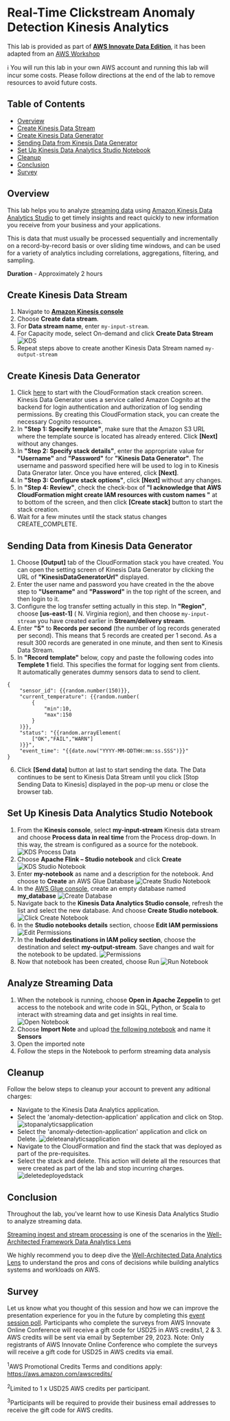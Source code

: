# Real-Time Clickstream Anomaly Detection Kinesis Analytics

This lab is provided as part of **[AWS Innovate Data Edition](https://aws.amazon.com/events/aws-innovate/data/)**,  it has been adapted from an [AWS Workshop](https://catalog.us-east-1.prod.workshops.aws/workshops/976050cc-0606-4b23-b49f-ca7b8ac4b153/en-US/300/320-main-lab)

ℹ️ You will run this lab in your own AWS account and running this lab will incur some costs. Please follow directions at the end of the lab to remove resources to avoid future costs.

## Table of Contents  
* [Overview](#overview)   
* [Create Kinesis Data Stream](#create-kinesis-data-stream)  
* [Create Kinesis Data Generator](#create-kinesis-data-generator)  
* [Sending Data from Kinesis Data Generator](#sending-data-from-kinesis-data-generator)
* [Set Up Kinesis Data Analytics Studio Notebook](#set-up-kinesis-data-analytics-studio-notebook)
* [Cleanup](#cleanup)
* [Conclusion](#conclusion)
* [Survey](#survey)


## Overview
This lab helps you to analyze [streaming data](https://aws.amazon.com/streaming-data/) using [Amazon Kinesis Data Analytics Studio](https://aws.amazon.com/kinesis/data-analytics/features/?nc=sn&loc=2) to get timely insights and react quickly to new information you receive from your business and your applications. 

This is data that must usually be processed sequentially and incrementally on a record-by-record basis or over sliding time windows, and can be used for a variety of analytics including correlations, aggregations, filtering, and sampling.

**Duration** - Approximately 2 hours

## Create Kinesis Data Stream
1. Navigate to [**Amazon Kinesis console**](https://us-east-1.console.aws.amazon.com/kinesis/home?region=us-east-1#/streams)
1. Choose **Create data stream**.
1. For **Data stream name**, enter ```my-input-stream```.
1. For Capacity mode, select On-demand and click **Create Data Stream**
![KDS](./images/create-kds.png)
1. Repeat steps above to create another Kinesis Data Stream named ```my-output-stream```

## Create Kinesis Data Generator
1. Click [here](https://console.aws.amazon.com/cloudformation/home?region=us-east-1#/stacks/new?stackName=Kinesis-Data-Generator-Cognito-User&templateURL=https://aws-kdg-tools.s3.us-west-2.amazonaws.com/cognito-setup.json) to start with the CloudFormation stack creation screen. 
Kinesis Data Generator uses a service called Amazon Cognito at the backend for login authentication and authorization of log sending permissions. 
By creating this CloudFormation stack, you can create the necessary Cognito resources.
1. In **"Step 1: Specify template"**, make sure that the Amazon S3 URL where the template source is located has already entered. Click **[Next]** without any changes.
1. In **"Step 2: Specify stack details"**, enter the appropriate value for **"Username"** and **"Password"** for **"Kinesis Data Generator"**. The username and password specified here will be used to log in to Kinesis Data Gnerator later. Once you have entered, click **[Next]**.
1. In **"Step 3: Configure stack options"**, click **[Next]** without any changes.
1. In **"Step 4: Review"**, check the check-box of **"I acknowledge that AWS CloudFormation might create IAM resources with custom names "** at to bottom of the screen, and then click **[Create stack]** button to start the stack creation.
1. Wait for a few minutes until the stack status changes  CREATE_COMPLETE.

## Sending Data from Kinesis Data Generator
1. Choose **[Output]** tab of the CloudFormation stack you have created. You can open the setting screen of Kinesis Data Generator by clicking the URL of **"KinesisDataGeneratorUrl"** displayed.
1. Enter the user name and password you have created in the the above step to **"Username"** and **"Password"** in the top right of the screen, and then login to it.
1. Configure the log transfer setting actually in this step. In **"Region"**, choose **[us-east-1]** ( N. Virginia region), and then choose ```my-input-stream``` you have created earlier in **Stream/delivery stream**.
1. Enter **"5"** to **Records per second** (the number of log records generated per second). This means that 5 records are created per 1 second. As a result 300 records are generated in one minute, and then sent to Kinesis Data Stream.
1. In **"Record template"** below, copy and paste the following codes into **Templete 1** field. This specifies the format for logging sent from clients. 
It automatically generates dummy sensors data to send to client.
```
{
    "sensor_id": {{random.number(150)}},
    "current_temperature": {{random.number(
        {
            "min":10,
            "max":150
        }
    )}},
    "status": "{{random.arrayElement(
        ["OK","FAIL","WARN"]
    )}}",
    "event_time": "{{date.now("YYYY-MM-DDTHH:mm:ss.SSS")}}"
}
```
6. Click **[Send data]** button at last to start sending the data. The Data continues to be sent to Kinesis Data Stream until you click [Stop Sending Data to Kinesis] displayed in the pop-up menu or close the browser tab.

## Set Up Kinesis Data Analytics Studio Notebook
1. From the **Kinesis console**, select **my-input-stream** Kinesis data stream and choose **Process data in real time** from the Process drop-down. In this way, the stream is configured as a source for the notebook.
![KDS Process Data](/images/kds-processdata.png)
1. Choose **Apache Flink – Studio notebook** and click **Create**
![KDS Studio Notebook](/images/kds-studio-notebook.png)
1. Enter **my-notebook** as name and a description for the notebook. And choose to **Create** an AWS Glue Database
![Create Studio Notebook](/images/create-studio-notebook.png)
1. In the [AWS Glue console](https://us-east-1.console.aws.amazon.com/glue/home?region=us-east-1#/v2/data-catalog/databases), create an empty database named **my_database**
![Create Database](/images/create-database.png)
1. Navigate back to the **Kinesis Data Analytics Studio console**, refresh the list and select the new database. And choose **Create Studio notebook**.
![Click Create Notebook](/images/create-studio-notebook-click.png)
1. In the **Studio notebooks details** section, choose **Edit IAM permissions**
![Edit Permissions](/images/edit-permissions.png)
1. In the **Included destinations in IAM policy section**, choose the destination and select **my-output-stream**. Save changes and wait for the notebook to be updated.
![Permissions](/images/IAM-Permission.png)
1. Now that notebook has been created, choose Run
![Run Notebook](/images/notebook-run.png)

## Analyze Streaming Data
1. When the notebook is running, choose **Open in Apache Zeppelin** to get access to the notebook and write code in SQL, Python, or Scala to interact with streaming data and get insights in real time.
![Open Notebook](/images/notebook-open.png)
1. Choose **Import Note** and upload [the following notebook](./scripts/Sensors.zpln) and name it **Sensors**
1. Open the imported note
1. Follow the steps in the Notebook to perform streaming data analysis

## Cleanup
Follow the below steps to cleanup your account to prevent any aditional charges:
* Navigate to the Kinesis Data Analytics application.
* Select the 'anomaly-detection-application' application and click on Stop.
            ![stopanalyticsapplication](./images/stopanalyticsapplication.png)
* Select the 'anomaly-detection-application' application and click on Delete.
            ![deleteanalyticsapplication](./images/deleteanalyticsapplication.png)
* Navigate to the CloudFormation and find the stack that was deployed as part of the pre-requisites.
* Select the stack and delete. This action will delete all the resources that were created as part of the lab and stop incurring charges.
            ![deletedeployedstack](./images/deletedeployedstack.png)
            
## Conclusion
Throughout the lab, you've learnt how to use Kinesis Data Analytics Studio to analyze streaming data.

[Streaming ingest and stream processing](https://docs.aws.amazon.com/wellarchitected/latest/analytics-lens/streaming-data-processing.html) is one of the scenarios in the [Well-Architected Framework Data Analytics Lens](https://docs.aws.amazon.com/wellarchitected/latest/analytics-lens/analytics-lens.html)

We highly recommend you to deep dive the [Well-Architected Data Analytics Lens](https://docs.aws.amazon.com/wellarchitected/latest/analytics-lens/analytics-lens.html) to understand the pros and cons of decisions while building analytics systems and workloads on AWS.

## Survey
Let us know what you thought of this session and how we can improve the presentation experience for you in the future by completing this [event session poll](https://amazonmr.au1.qualtrics.com/jfe/form/SV_1U4cxprfqLngWGy?Session=HOL04). Participants who complete the surveys from AWS Innovate Online Conference will receive a gift code for USD25 in AWS credits1, 2 & 3. AWS credits will be sent via email by September 29, 2023.
Note: Only registrants of AWS Innovate Online Conference who complete the surveys will receive a gift code for USD25 in AWS credits via email.

<sup>1</sup>AWS Promotional Credits Terms and conditions apply: https://aws.amazon.com/awscredits/ 

<sup>2</sup>Limited to 1 x USD25 AWS credits per participant.

<sup>3</sup>Participants will be required to provide their business email addresses to receive the gift code for AWS credits.

